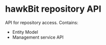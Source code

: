 # hawkBit repository API

API for repository access. Contains:

- Entity Model
- Management service API